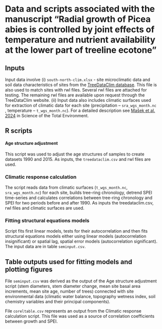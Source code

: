 # Data and scripts associated with the manuscript “Radial growth of Picea abies is controlled by joint effects of temperature and nutrient availability at the lower part of treeline ecotone”

## Inputs
Input data involve (i) `south-north-clim.xlsx` - site microclimatic data and soil data characteristics of sites from the [TreeDataClim database](https://www.treedataclim.cz/en). This file is also used to match sites with rwl files. Several rwl files are attached for testing. The remaining rwl files are available upon request through the TreeDataClim website. (ii) Input data also includes climatic surfaces used for extraction of climatic data for each site (precipitation – `sra_wgs_month.nc` , temperature – `t_wgs_month.nc`). For a detailed description see [Mašek et al. 2024](https://linkinghub.elsevier.com/retrieve/pii/S0048969723069024) in Science of the Total Environment.
## R scripts
#### Age structure adjustment
This script was used to adjust the age structures of samples to create datasets 1990 and 2015. As inputs, the `treedataclim.csv` and rwl files are used.
### Climatic response calculation
The script reads data from climatic surfaces (`t_wgs_month.nc`, `sra_wgs_month.nc`) for each site, builds tree-ring chronology, detrend SPEI time-series and calculates correlations between tree-ring chronology and SPEI for two periods before and after 1990. As inputs the treedataclim.csv, rwl files and climatic surfaces are used.
### Fitting structural equations models
Script fits first linear models, tests for their autocorrelation and then fits structural equations models either using linear models (autocorrelation insignificant) or spatial lag, spatial error models (autocorrelation significant). The input data are in table `seminput.csv`. 
## Table outputs used for fitting models and plotting figures
File `seminput.csv` was derived as the output of the Age structure adjustment script (stem diameters, stem diameter change, mean site basal area increments, mean site age, number of trees) connected with site environmental data (climatic water balance, topography wetness index, soil chemistry variables and their principal components).

File `coreltable.csv` represents an output from the Climatic response calculation script. This file was used as a source of correlation coefficients between growth and SPEI.

